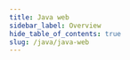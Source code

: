 ```yaml
---
title: Java web
sidebar_label: Overview
hide_table_of_contents: true
slug: /java/java-web
---
```







